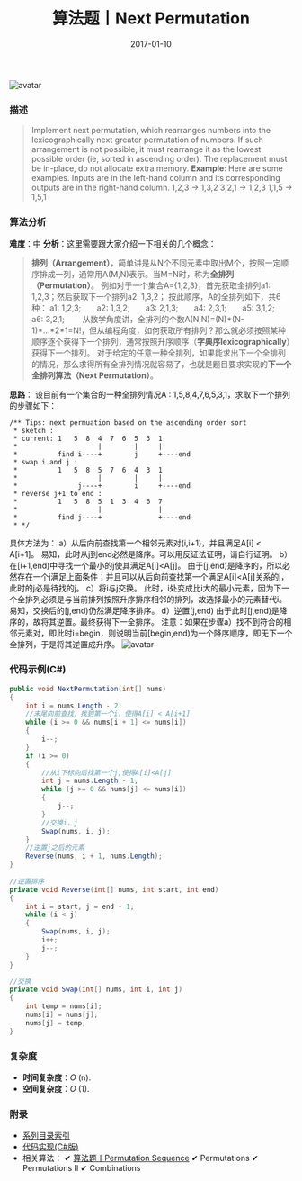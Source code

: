 ﻿---
title: 算法题丨Next Permutation
tags:
  - 算法
  - 编程技巧
  - 数据结构
categories: 计算机基础
date: 2017-01-10
---
![avatar](https://mysite.bj.bcebos.com/images/articles/e46fea39-144a-47f4-abb6-ca7c7324f04d.jpg)

### 描述
>Implement next permutation, which rearranges numbers into the lexicographically next greater permutation of numbers.
If such arrangement is not possible, it must rearrange it as the lowest possible order (ie, sorted in ascending order).
The replacement must be in-place, do not allocate extra memory.
**Example**:
Here are some examples. Inputs are in the left-hand column 
and its corresponding outputs are in the right-hand column.
1,2,3 → 1,3,2
3,2,1 → 1,2,3
1,1,5 → 1,5,1

<!-- more -->

### 算法分析
**难度**：中
**分析**：这里需要跟大家介绍一下相关的几个概念：
>**排列（Arrangement）**，简单讲是从N个不同元素中取出M个，按照一定顺序排成一列，通常用A(M,N)表示。当M=N时，称为**全排列（Permutation）**。
例如对于一个集合A={1,2,3}，首先获取全排列a1: 1,2,3；然后获取下一个排列a2: 1,3,2；
按此顺序，A的全排列如下，共6种：
a1: 1,2,3;　　a2: 1,3,2;　　a3: 2,1,3;　　a4: 2,3,1;　　a5: 3,1,2;　　a6: 3,2,1;　　
从数学角度讲，全排列的个数A(N,N)=(N)\*(N-1)\*...\*2\*1=N!，但从编程角度，如何获取所有排列？那么就必须按照某种顺序逐个获得下一个排列，通常按照升序顺序（**字典序lexicographically**）获得下一个排列。
对于给定的任意一种全排列，如果能求出下一个全排列的情况，那么求得所有全排列情况就容易了，也就是题目要求实现的**下一个全排列算法（Next Permutation）**。

**思路**：
设目前有一个集合的一种全排列情况A : 1,5,8,4,7,6,5,3,1，求取下一个排列的步骤如下：
```
/** Tips: next permuation based on the ascending order sort
 * sketch :
 * current: 1   5  8  4  7  6  5  3  1
 *                    |        |     |
 *          find i----+        j     +----end
 * swap i and j :
 *          1   5  8  5  7  6  4  3  1
 *                    |        |     |
 *               j----+        i     +----end
 * reverse j+1 to end :
 *          1   5  8  5  1  3  4  6  7
 *                    |              |
 *          find j----+              +----end
 * */
```

具体方法为：
a）从后向前查找第一个相邻元素对(i,i+1)，并且满足A[i] < A[i+1]。
易知，此时从j到end必然是降序。可以用反证法证明，请自行证明。
b）在[i+1,end)中寻找一个最小的j使其满足A[i]<A[j]。
由于[j,end)是降序的，所以必然存在一个j满足上面条件；并且可以从后向前查找第一个满足A[i]<A[j]关系的j，此时的j必是待找的j。
c）将i与j交换。
此时，i处变成比i大的最小元素，因为下一个全排列必须是与当前排列按照升序排序相邻的排列，故选择最小的元素替代i。
易知，交换后的[j,end)仍然满足降序排序。
d）逆置[j,end)
由于此时[j,end)是降序的，故将其逆置。最终获得下一全排序。
注意：如果在步骤a）找不到符合的相邻元素对，即此时i=begin，则说明当前[begin,end)为一个降序顺序，即无下一个全排列，于是将其逆置成升序。
![avatar](https://mysite.bj.bcebos.com/images/201803/e7855a48-6c57-482c-80b8-c6e81a49f161.gif)

### 代码示例(C#)
```csharp
public void NextPermutation(int[] nums)
{
    int i = nums.Length - 2;
    //末尾向前查找，找到第一个i，使得A[i] < A[i+1]
    while (i >= 0 && nums[i + 1] <= nums[i])
    {
        i--;
    }
    if (i >= 0)
    {
        //从i下标向后找第一个j,使得A[i]<A[j]
        int j = nums.Length - 1;
        while (j >= 0 && nums[j] <= nums[i])
        {
            j--;
        }
        //交换i，j
        Swap(nums, i, j);
    }
    //逆置j之后的元素
    Reverse(nums, i + 1, nums.Length);
} 
    
//逆置排序
private void Reverse(int[] nums, int start, int end)
{
    int i = start, j = end - 1;
    while (i < j)
    {
        Swap(nums, i, j);
        i++;
        j--;
    }
}

//交换
private void Swap(int[] nums, int i, int j)
{
    int temp = nums[i];
    nums[i] = nums[j];
    nums[j] = temp;
} 
```

### 复杂度
- **时间复杂度**：*O* (n). 
- **空间复杂度**：*O* (1).

### 附录
- [系列目录索引](/posts/algorithm/index/)
- [代码实现(C#版)](https://github.com/lizzie2008/LeetCode.git)
- 相关算法：
✔ [算法题丨Permutation Sequence](/posts/algorithm/011.Permutation.Sequence/)
✔ Permutations
✔ Permutations II
✔ Combinations